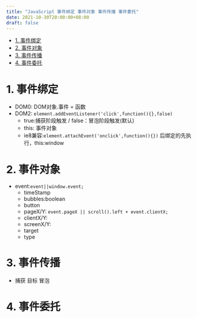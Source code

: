```yaml
---
title: "JavaScript 事件绑定 事件对象 事件传播 事件委托"
date: 2021-10-30T20:00:00+08:00
draft: false
---
```


- [1. 事件绑定](#1-事件绑定)
- [2. 事件对象](#2-事件对象)
- [3. 事件传播](#3-事件传播)
- [4. 事件委托](#4-事件委托)
 
# 1. 事件绑定
- DOM0: DOM对象.事件 = 函数
- DOM2: ```element.addEventListener('click',function(){},false)```
  -  true:捕获阶段触发 / false：冒泡阶段触发(默认) 
  -  this: 事件对象
  -  ie8兼容:```element.attachEvent('onclick',function(){})``` 后绑定的先执行，this:window
# 2. 事件对象
- event:```event||window.event;```
  - timeStamp
  - bubbles:boolean
  - button
  - pageX/Y: ```event.pageX || scroll().left + event.clientX;```
  - clientX/Y:
  - screenX/Y:
  - target
  - type

# 3. 事件传播
- 捕获 目标 冒泡
 


# 4. 事件委托
